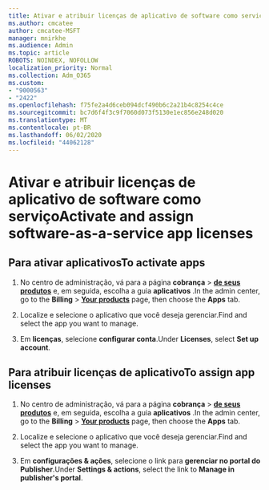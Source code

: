 ```yaml
---
title: Ativar e atribuir licenças de aplicativo de software como serviço
ms.author: cmcatee
author: cmcatee-MSFT
manager: mnirkhe
ms.audience: Admin
ms.topic: article
ROBOTS: NOINDEX, NOFOLLOW
localization_priority: Normal
ms.collection: Adm_O365
ms.custom:
- "9000563"
- "2422"
ms.openlocfilehash: f75fe2a4d6ceb094dcf490b6c2a21b4c8254c4ce
ms.sourcegitcommit: bc7d6f4f3c9f7060d073f5130e1ec856e248d020
ms.translationtype: MT
ms.contentlocale: pt-BR
ms.lasthandoff: 06/02/2020
ms.locfileid: "44062128"
---
```

# <a name="activate-and-assign-software-as-a-service-app-licenses"></a><span data-ttu-id="1c5b7-102">Ativar e atribuir licenças de aplicativo de software como serviço</span><span class="sxs-lookup"><span data-stu-id="1c5b7-102">Activate and assign software-as-a-service app licenses</span></span> 

## <a name="to-activate-apps"></a><span data-ttu-id="1c5b7-103">Para ativar aplicativos</span><span class="sxs-lookup"><span data-stu-id="1c5b7-103">To activate apps</span></span>

1. <span data-ttu-id="1c5b7-104">No centro de administração, vá para a página **cobrança**  >  **[de seus produtos](https://go.microsoft.com/fwlink/p/?linkid=842054)** e, em seguida, escolha a guia **aplicativos** .</span><span class="sxs-lookup"><span data-stu-id="1c5b7-104">In the admin center, go to the **Billing** > **[Your products](https://go.microsoft.com/fwlink/p/?linkid=842054)** page, then choose the **Apps** tab.</span></span>

2. <span data-ttu-id="1c5b7-105">Localize e selecione o aplicativo que você deseja gerenciar.</span><span class="sxs-lookup"><span data-stu-id="1c5b7-105">Find and select the app you want to manage.</span></span>

3. <span data-ttu-id="1c5b7-106">Em **licenças**, selecione **configurar conta**.</span><span class="sxs-lookup"><span data-stu-id="1c5b7-106">Under **Licenses**, select **Set up account**.</span></span>  

## <a name="to-assign-app-licenses"></a><span data-ttu-id="1c5b7-107">Para atribuir licenças de aplicativo</span><span class="sxs-lookup"><span data-stu-id="1c5b7-107">To assign app licenses</span></span>

1. <span data-ttu-id="1c5b7-108">No centro de administração, vá para a página **cobrança**  >  **[de seus produtos](https://go.microsoft.com/fwlink/p/?linkid=842054)** e, em seguida, escolha a guia **aplicativos** .</span><span class="sxs-lookup"><span data-stu-id="1c5b7-108">In the admin center, go to the **Billing** > **[Your products](https://go.microsoft.com/fwlink/p/?linkid=842054)** page, then choose the **Apps** tab.</span></span>

2. <span data-ttu-id="1c5b7-109">Localize e selecione o aplicativo que você deseja gerenciar.</span><span class="sxs-lookup"><span data-stu-id="1c5b7-109">Find and select the app you want to manage.</span></span>  

3. <span data-ttu-id="1c5b7-110">Em **configurações & ações**, selecione o link para **gerenciar no portal do Publisher**.</span><span class="sxs-lookup"><span data-stu-id="1c5b7-110">Under **Settings & actions**, select the link to **Manage in publisher's portal**.</span></span>